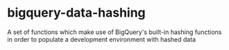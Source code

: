 # bigquery-data-hashing
A set of functions which make use of BigQuery's built-in hashing functions in order to populate a development environment with hashed data
